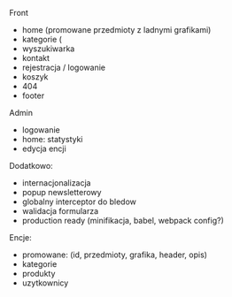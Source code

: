 Front
- home (promowane przedmioty z ladnymi grafikami)
- kategorie (
- wyszukiwarka
- kontakt
- rejestracja / logowanie
- koszyk
- 404
- footer

Admin
- logowanie 
- home: statystyki
- edycja encji

Dodatkowo:
- internacjonalizacja
- popup newsletterowy
- globalny interceptor do bledow
- walidacja formularza
- production ready (minifikacja, babel, webpack config?)

Encje:
- promowane: (id, przedmioty, grafika, header, opis)
- kategorie
- produkty
- uzytkownicy
